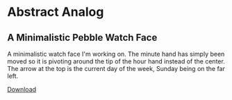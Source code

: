 # Abstract Analog
## A Minimalistic Pebble Watch Face

A minimalistic watch face I'm working on.  The minute hand has simply been
moved so it is pivoting around the tip of the hour hand instead of the center.
The arrow at the top is the current day of the week, Sunday being on the far
left.

[Download](http://www.mypebblefaces.com/apps/7601/5737/)



